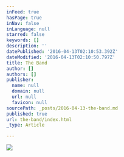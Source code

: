 ```yaml
---
inFeed: true
hasPage: true
inNav: false
inLanguage: null
starred: false
keywords: []
description: ''
datePublished: '2016-04-13T02:10:53.392Z'
dateModified: '2016-04-13T02:10:50.797Z'
title: The Band
author: []
authors: []
publisher:
  name: null
  domain: null
  url: null
  favicon: null
sourcePath: _posts/2016-04-13-the-band.md
published: true
url: the-band/index.html
_type: Article

---
```

![](https://the-grid-user-content.s3-us-west-2.amazonaws.com/024819e7-8cd6-4d60-8895-5b33c14147f2.jpg)
